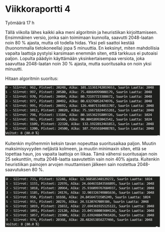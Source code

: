 # Viikkoraportti 4

Työmäärä 17 h

Tällä viikolla lähes kaikki aika meni algoritmin ja heuristiikan kirjoittamiseen. Ensimmäinen versio, jonka sain toimimaan kunnolla, saavutti 2048-laatan noin 80 % ajasta, mutta oli todella hidas. Yksi peli saattoi kestää (huonommalla tietokoneella) jopa 5 minuuttia. En keksinyt, miten mahdollisia vapaita laattoja pystyisi karsimaan enemmän siten, että tarkkuus ei putoaisi paljon. Lopulta päädyin käyttämään yksinkertaisempaa versiota, joka saavuttaa 2048-laatan noin 30 % ajasta, mutta suoritusaika on noin yksi minuutti.

Hitaan algoritmin suoritus:

![kuva](https://github.com/skeltal2/tira-harjoitustyo/blob/main/Dokumentaatio/viikko4_suoritus.png)

Kuitenkin myöhemmin keksin tavan nopeuttaa suoritusaikaa paljon. Muutin maksimisyvyyden neljästä kolmeen, ja muutin minimaxin siten, että se lopettaa haun, jos vapaita laattoja on liikaa. Tämä vähensi suoritusajan noin 25 sekunttiin, mutta 2048-laatta saavutettiin vain noin 40% ajasta. Kuitenkin heuristiikan painojen arvojen muuttamisen jälkeen sain nostettua 2048-saavutuksen 80 %.

![kuva](https://github.com/skeltal2/tira-harjoitustyo/blob/main/Dokumentaatio/viikko4_suoritus_2.png)